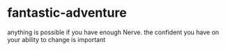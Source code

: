 # fantastic-adventure
anything is possible if you have enough Nerve. 
the confident you have on your ability to change is important
